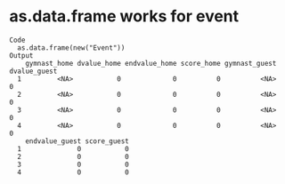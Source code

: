 # as.data.frame works for event

    Code
      as.data.frame(new("Event"))
    Output
        gymnast_home dvalue_home endvalue_home score_home gymnast_guest dvalue_guest
      1         <NA>           0             0          0          <NA>            0
      2         <NA>           0             0          0          <NA>            0
      3         <NA>           0             0          0          <NA>            0
      4         <NA>           0             0          0          <NA>            0
        endvalue_guest score_guest
      1              0           0
      2              0           0
      3              0           0
      4              0           0

